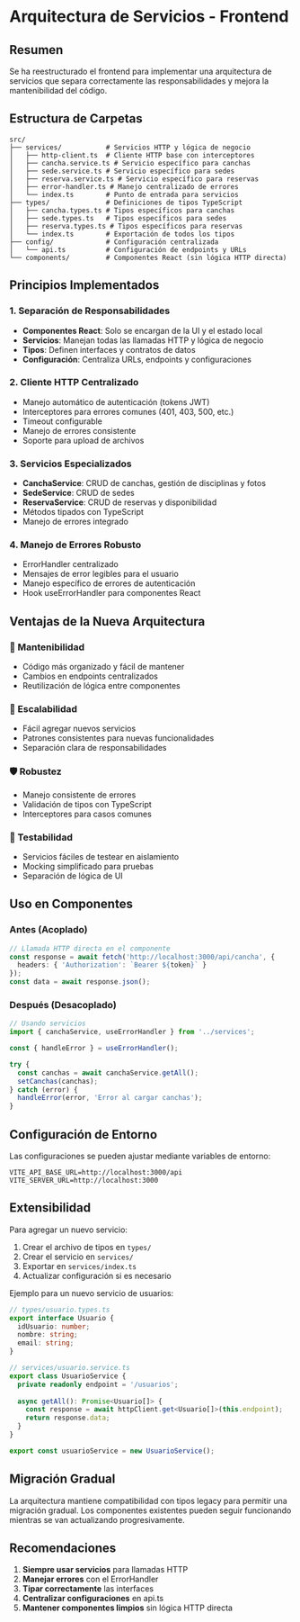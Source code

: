 # Arquitectura de Servicios - Frontend

## Resumen

Se ha reestructurado el frontend para implementar una arquitectura de servicios que separa correctamente las responsabilidades y mejora la mantenibilidad del código.

## Estructura de Carpetas

```
src/
├── services/           # Servicios HTTP y lógica de negocio
│   ├── http-client.ts  # Cliente HTTP base con interceptores
│   ├── cancha.service.ts # Servicio específico para canchas
│   ├── sede.service.ts # Servicio específico para sedes
│   ├── reserva.service.ts # Servicio específico para reservas
│   ├── error-handler.ts # Manejo centralizado de errores
│   └── index.ts        # Punto de entrada para servicios
├── types/              # Definiciones de tipos TypeScript
│   ├── cancha.types.ts # Tipos específicos para canchas
│   ├── sede.types.ts   # Tipos específicos para sedes
│   ├── reserva.types.ts # Tipos específicos para reservas
│   └── index.ts        # Exportación de todos los tipos
├── config/             # Configuración centralizada
│   └── api.ts          # Configuración de endpoints y URLs
└── components/         # Componentes React (sin lógica HTTP directa)
```

## Principios Implementados

### 1. Separación de Responsabilidades
- **Componentes React**: Solo se encargan de la UI y el estado local
- **Servicios**: Manejan todas las llamadas HTTP y lógica de negocio
- **Tipos**: Definen interfaces y contratos de datos
- **Configuración**: Centraliza URLs, endpoints y configuraciones

### 2. Cliente HTTP Centralizado
- Manejo automático de autenticación (tokens JWT)
- Interceptores para errores comunes (401, 403, 500, etc.)
- Timeout configurable
- Manejo de errores consistente
- Soporte para upload de archivos

### 3. Servicios Especializados
- **CanchaService**: CRUD de canchas, gestión de disciplinas y fotos
- **SedeService**: CRUD de sedes
- **ReservaService**: CRUD de reservas y disponibilidad
- Métodos tipados con TypeScript
- Manejo de errores integrado

### 4. Manejo de Errores Robusto
- ErrorHandler centralizado
- Mensajes de error legibles para el usuario
- Manejo específico de errores de autenticación
- Hook useErrorHandler para componentes React

## Ventajas de la Nueva Arquitectura

### 🔧 Mantenibilidad
- Código más organizado y fácil de mantener
- Cambios en endpoints centralizados
- Reutilización de lógica entre componentes

### 🚀 Escalabilidad
- Fácil agregar nuevos servicios
- Patrones consistentes para nuevas funcionalidades
- Separación clara de responsabilidades

### 🛡️ Robustez
- Manejo consistente de errores
- Validación de tipos con TypeScript
- Interceptores para casos comunes

### 🧪 Testabilidad
- Servicios fáciles de testear en aislamiento
- Mocking simplificado para pruebas
- Separación de lógica de UI

## Uso en Componentes

### Antes (Acoplado)
```typescript
// Llamada HTTP directa en el componente
const response = await fetch('http://localhost:3000/api/cancha', {
  headers: { 'Authorization': `Bearer ${token}` }
});
const data = await response.json();
```

### Después (Desacoplado)
```typescript
// Usando servicios
import { canchaService, useErrorHandler } from '../services';

const { handleError } = useErrorHandler();

try {
  const canchas = await canchaService.getAll();
  setCanchas(canchas);
} catch (error) {
  handleError(error, 'Error al cargar canchas');
}
```

## Configuración de Entorno

Las configuraciones se pueden ajustar mediante variables de entorno:

```env
VITE_API_BASE_URL=http://localhost:3000/api
VITE_SERVER_URL=http://localhost:3000
```

## Extensibilidad

Para agregar un nuevo servicio:

1. Crear el archivo de tipos en `types/`
2. Crear el servicio en `services/`
3. Exportar en `services/index.ts`
4. Actualizar configuración si es necesario

Ejemplo para un nuevo servicio de usuarios:

```typescript
// types/usuario.types.ts
export interface Usuario {
  idUsuario: number;
  nombre: string;
  email: string;
}

// services/usuario.service.ts
export class UsuarioService {
  private readonly endpoint = '/usuarios';
  
  async getAll(): Promise<Usuario[]> {
    const response = await httpClient.get<Usuario[]>(this.endpoint);
    return response.data;
  }
}

export const usuarioService = new UsuarioService();
```

## Migración Gradual

La arquitectura mantiene compatibilidad con tipos legacy para permitir una migración gradual. Los componentes existentes pueden seguir funcionando mientras se van actualizando progresivamente.

## Recomendaciones

1. **Siempre usar servicios** para llamadas HTTP
2. **Manejar errores** con el ErrorHandler
3. **Tipar correctamente** las interfaces
4. **Centralizar configuraciones** en api.ts
5. **Mantener componentes limpios** sin lógica HTTP directa